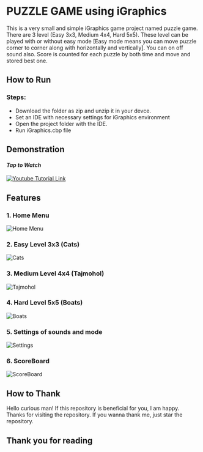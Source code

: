 # PUZZLE GAME using iGraphics
This is a very small and simple iGraphics game project named puzzle game. There are 3 level (Easy 3x3, Medium 4x4, Hard 5x5). These level can be played with or without easy mode [Easy mode means you can move puzzle corner to corner along with horizontally and vertically]. You can on off sound also. Score is counted for each puzzle by both time and move and stored best one.

## How to Run
### Steps:
- Download the folder as zip and unzip it in your devce.
- Set an IDE with necessary settings for iGraphics environment
- Open the project folder with the IDE.
- Run iGraphics.cbp file

## Demonstration
#### ***Tap to Watch***
[![Youtube Tutorial Link](http://img.youtube.com/vi/USNdwPDDYnw/0.jpg)](http://www.youtube.com/watch?v=USNdwPDDYnw "Youtube Tutorial Link")

## Features
### 1. Home Menu
![Home Menu](https://user-images.githubusercontent.com/97844745/216339097-fb0ac949-2e55-4f12-911e-55aeca355132.png)
### 2. Easy Level 3x3 (Cats)
![Cats](https://user-images.githubusercontent.com/97844745/216339284-f5e4a69b-69b9-44df-912b-0d2297a68aa4.png)
### 3. Medium Level 4x4 (Tajmohol)
![Tajmohol](https://user-images.githubusercontent.com/97844745/216339512-b10e404e-d318-407a-9d6d-01b66c3d5463.png)
### 4. Hard Level 5x5 (Boats)
![Boats](https://user-images.githubusercontent.com/97844745/216339634-5fcfc5a7-8cd2-4fd8-a273-1bf0ac2fe345.png)
### 5. Settings of sounds and mode
![Settings](https://user-images.githubusercontent.com/97844745/216339767-85e7ac3b-3d76-4c0e-b7f9-da17b4924806.png)
### 6. ScoreBoard
![ScoreBoard](https://user-images.githubusercontent.com/97844745/216339931-b5dc7811-832b-46f0-acfa-df1c6bdf37e5.png)

## How to Thank
Hello curious man! If this repository is beneficial for you, I am happy. Thanks for visiting the repository. If you wanna thank me, just star the repository.

## Thank you for reading
